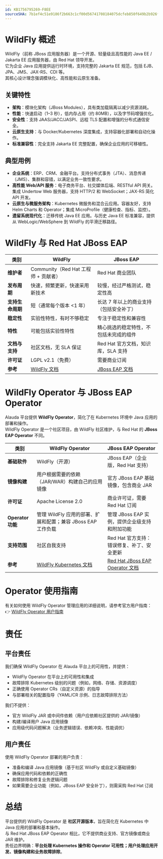 ```yaml
---
id: KB1756795269-F8EE
sourceSHA: 7b1ef4c51e9186f2b663c1cf00d56741708184075dcfeb850f649b2b926fbef9
---
```


# WildFly 概述

WildFly（前称 JBoss 应用服务器）是一个开源、轻量级且高性能的 Java EE / Jakarta EE 应用服务器，由 Red Hat 领导开发。\
它为企业 Java 应用提供运行时环境，支持完整的 Jakarta EE 规范，包括 EJB、JPA、JMS、JAX-RS、CDI 等。\
其核心设计理念强调模块化、高性能和云原生准备。

## 关键特性

- **架构**：模块化架构（JBoss Modules），具有类加载隔离以减少资源消耗。
- **性能**：快速启动（1–3 秒），低内存占用（约 80MB），以及字节码增强优化。
- **安全性**：支持 JAAS/JACC/JASPI、远程 TLS 配置和增强的分布式通信安全。
- **云原生支持**：与 Docker/Kubernetes 深度集成，支持容器化部署和自动化操作。
- **标准兼容性**：完全支持 Jakarta EE 完整配置，确保企业应用的可移植性。

## 典型用例

- **企业系统**：ERP、CRM、金融平台。支持分布式事务（JTA）、消息传递（JMS）、集群和容错，以满足业务一致性要求。
- **高性能 Web/API 服务**：电子商务平台、社交媒体后端、RESTful API 网关。集成 Undertow Web 服务器，支持 HTTP/2 和 WebSocket；JAX-RS 简化 API 开发。
- **云原生与微服务架构**：Kubernetes 微服务和混合云应用。容器友好，支持 Helm Charts 和 Operator；集成 MicroProfile（健康检查、指标、监控）。
- **遗留系统现代化**：迁移传统 Java EE 应用。与历史 Java EE 标准兼容，提供从 WebLogic/WebSphere 到 WildFly 的平滑迁移路径。

# WildFly 与 Red Hat JBoss EAP

| 类别                       | WildFly                                                         | JBoss EAP                                                                                                      |
| -------------------------- | --------------------------------------------------------------- | -------------------------------------------------------------------------------------------------------------- |
| **维护者**                 | Community（Red Hat 工程师 + 贡献者）                           | Red Hat 商业团队                                                                                              |
| **发布周期**               | 快速，频繁更新，快速采用新技术                                 | 较慢，经过严格测试，稳定性高                                                                                  |
| **支持生命周期**           | 短（通常每个版本 <1 年）                                       | 长达 7 年以上的商业支持（包括安全补丁）                                                                        |
| **稳定性**                 | 实验性特性，有时不够稳定                                       | 专注于稳定性和兼容性                                                                                          |
| **特性**                   | 可能包括实验性特性                                           | 精心挑选的稳定特性，不包括未完成的组件                                                                          |
| **文档与支持**             | 社区文档，无 SLA 保证                                          | Red Hat 官方文档，知识库，SLA 支持                                                                             |
| **许可证**                 | LGPL v2.1（免费）                                             | 需要商业订阅                                                                                                  |
| **参考**                   | [WildFly 文档](https://www.wildfly.org/documentation/)        | [JBoss EAP 文档](https://access.redhat.com/documentation/en-us/jboss_enterprise_application_platform) |

# WildFly Operator 与 JBoss EAP Operator

Alauda 平台提供 **WildFly Operator**，简化了在 Kubernetes 环境中 Java 应用的部署和操作。\
WildFly Operator 是一个社区项目，由 WildFly 社区维护，与 Red Hat 的 **JBoss EAP Operator** 不同。

| 类别                      | WildFly Operator                                                                                        | JBoss EAP Operator                                                                |
| ------------------------- | ------------------------------------------------------------------------------------------------------- | --------------------------------------------------------------------------------- |
| **基础软件**              | WildFly（开源）                                                                                         | JBoss EAP（企业版，Red Hat 支持）                                                |
| **镜像构建**              | 用户根据需要的依赖（JAR/WAR）构建自己的应用镜像                                                       | 官方 JBoss EAP 基础镜像，包含商业 JAR                                            |
| **许可证**                | Apache License 2.0                                                                                      | 商业许可证，需要 Red Hat 订阅                                                    |
| **Operator 功能**         | 管理 WildFly 应用的部署、扩展和配置；兼容 JBoss EAP 工作负载                                          | 管理 JBoss EAP 实例，提供企业级支持和附加功能                                    |
| **支持范围**              | 社区自我支持                                                                                          | Red Hat 官方支持：错误修复、补丁、安全更新                                        |
| **参考**                  | [WildFly Kubernetes 文档](https://docs.wildfly.org/)                                                  | [Red Hat JBoss EAP Operator 文档](https://access.redhat.com/documentation)      |

# Operator 使用指南

有关如何使用 WildFly Operator 管理应用的详细说明，请参考官方用户指南：\
👉 [WildFly Operator 用户指南](https://docs.wildfly.org/wildfly-operator/user-guide.html)

# 责任

## 平台责任

我们确保 WildFly Operator 在 Alauda 平台上的可用性，并提供：

- WildFly Operator 在平台上的可用性和集成
- 故障排除 Kubernetes 级别的问题（例如，网络、存储、资源调度）
- 正确使用 Operator CRs（自定义资源）的指导
- 与部署相关的配置指导（YAML/CR 示例、日志故障排除方法）

我们不提供：

- 官方 WildFly JAR 或中间件依赖（用户应依赖社区提供的 JAR/镜像）
- 构建/编译用户 Java 应用镜像
- 应用级代码问题解决（业务逻辑错误、依赖冲突、性能调优）

## 用户责任

使用 WildFly Operator 部署的用户负责：

- 准备和编译 Java 应用镜像（基于社区 WildFly 或自定义基础镜像）
- 确保应用代码和依赖的正确性
- 故障排除和修复业务逻辑问题
- 如果需要企业功能（例如，JBoss EAP 安全补丁），则需采购 Red Hat 订阅

# 总结

平台提供的 WildFly Operator 是 **社区开源版本**，旨在简化在 Kubernetes 中 Java 应用的部署和基本操作。\
与 Red Hat JBoss EAP Operator 相比，它不提供商业支持、官方镜像或商业 JAR 维护。\
责任边界明确：**平台处理 Kubernetes 操作和 Operator 可用性；用户处理应用开发、镜像构建和业务故障排除**。

